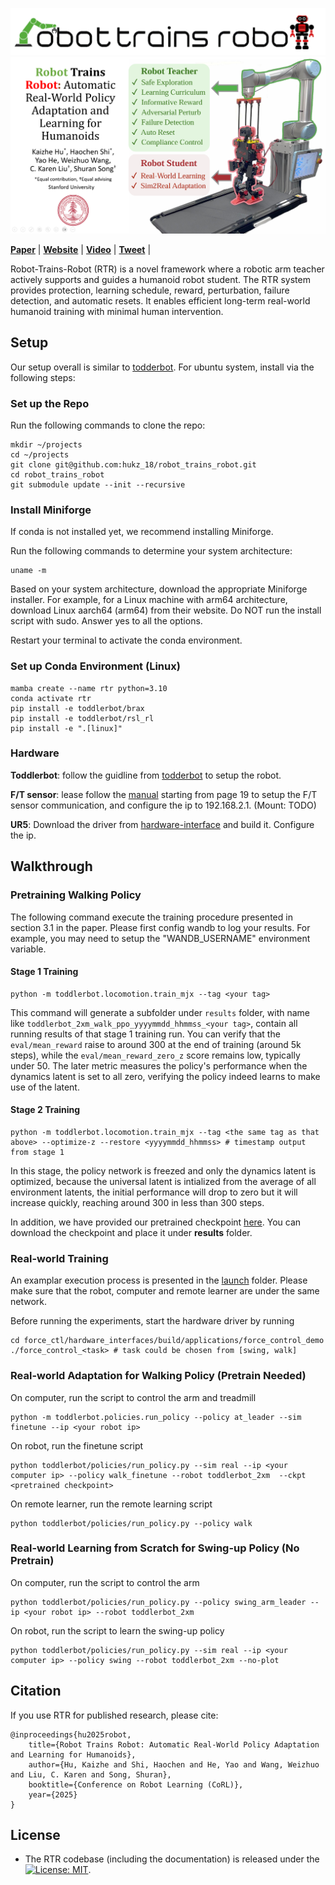 ![Robot-Trains-Robot-Logo](docs/_static/logo.png)
![Robot-Trains-Robot](docs/_static/banner.png)

**[Paper](https://arxiv.org/abs/2502.00893)** |
**[Website](https://robot-trains-robot.github.io/)** |
**[Video](https://youtu.be/MhwVx_mlm6Q)** | 
**[Tweet](https://x.com/HaochenShi74/status/1886599720279400732)** |

Robot-Trains-Robot (RTR) is a novel framework where a robotic arm teacher actively supports and guides a humanoid robot student. The RTR system provides protection, learning
schedule, reward, perturbation, failure detection, and automatic resets. It enables efficient long-term real-world humanoid training with minimal human intervention. 

## Setup
Our setup overall is similar to [todderbot](https://toddlerbot.github.io/). 
For ubuntu system, install  via the following steps:

### Set up the Repo
Run the following commands to clone the repo:

```
mkdir ~/projects
cd ~/projects
git clone git@github.com:hukz_18/robot_trains_robot.git
cd robot_trains_robot
git submodule update --init --recursive
```

### Install Miniforge
If conda is not installed yet, we recommend installing Miniforge.

Run the following commands to determine your system architecture:

```
uname -m
```

Based on your system architecture, download the appropriate Miniforge installer. For example, for a Linux machine with arm64 architecture, download Linux aarch64 (arm64) from their website. Do NOT run the install script with sudo. Answer yes to all the options.

Restart your terminal to activate the conda environment.

### Set up Conda Environment (Linux)
```
mamba create --name rtr python=3.10
conda activate rtr
pip install -e toddlerbot/brax
pip install -e toddlerbot/rsl_rl
pip install -e ".[linux]"
```
### Hardware

**Toddlerbot**: follow the guidline from [todderbot](https://toddlerbot.github.io/) to setup the robot.

**F/T sensor**: lease follow the [manual](https://www.ati-ia.com/app_content/documents/9610-05-1022.pdf) starting from page 19 to setup the F/T sensor communication, and configure the ip to 192.168.2.1. (Mount: TODO)
  
**UR5**: Download the driver from [hardware-interface](https://github.com/hukz18/hardware_interfaces) and build it. Configure the ip.

## Walkthrough
### Pretraining Walking Policy
The following command execute the training procedure presented in section 3.1 in the paper.
Please first config wandb to log your results. For example, you may need to setup the "WANDB_USERNAME" environment variable.
#### Stage 1 Training
```
python -m toddlerbot.locomotion.train_mjx --tag <your tag>
```
This command will generate a subfolder under `results` folder, with name like `toddlerbot_2xm_walk_ppo_yyyymmdd_hhmmss_<your tag>`, contain all running results of that stage 1 training run.
You can verify that the `eval/mean_reward` raise to around 300 at the end of training (around 5k steps), while the `eval/mean_reward_zero_z` score remains low, typically under 50. The later metric measures the policy's performance when the dynamics latent is set to all zero, verifying the policy indeed learns to make use of the latent.

#### Stage 2 Training
```
python -m toddlerbot.locomotion.train_mjx --tag <the same tag as that above> --optimize-z --restore <yyyymmdd_hhmmss> # timestamp output from stage 1
```

In this stage, the policy network is freezed and only the dynamics latent is optimized, because the universal latent is intialized from the average of all environment latents, the initial performance will drop to zero but it will increase quickly, reaching around 300 in less than 300 steps.

In addition, we have provided our pretrained checkpoint [here](https://drive.google.com/drive/folders/1qed0Z1NnnXZMky64C3kU6-Oziqq3QDdR). You can download the checkpoint and place it under **results** folder.
 
### Real-world Training
An examplar execution process is presented in the [launch](https://github.com/shockwaveHe/Robot-Trains-Robot/tree/rtr/launch) folder. Please make sure that the robot, computer and remote learner are under the same network.

Before running the experiments, start the hardware driver by running
```
cd force_ctl/hardware_interfaces/build/applications/force_control_demo
./force_control_<task> # task could be chosen from [swing, walk]
```

### Real-world Adaptation for Walking Policy (Pretrain Needed)
On computer, run the script to control the arm and treadmill
```
python -m toddlerbot.policies.run_policy --policy at_leader --sim finetune --ip <your robot ip> 
```
On robot, run the finetune script
```
python toddlerbot/policies/run_policy.py --sim real --ip <your computer ip> --policy walk_finetune --robot toddlerbot_2xm  --ckpt <pretrained checkpoint>
```
On remote learner, run the remote learning script
```
python toddlerbot/policies/run_policy.py --policy walk
```
### Real-world Learning from Scratch for Swing-up Policy (No Pretrain)
On computer, run the script to control the arm
```
python toddlerbot/policies/run_policy.py --policy swing_arm_leader --ip <your robot ip> --robot toddlerbot_2xm
```
On robot, run the script to learn the swing-up policy
```
python toddlerbot/policies/run_policy.py --sim real --ip <your computer ip> --policy swing --robot toddlerbot_2xm --no-plot
```

## Citation
If you use RTR for published research, please cite:
```
@inproceedings{hu2025robot,
    title={Robot Trains Robot: Automatic Real-World Policy Adaptation and Learning for Humanoids},
    author={Hu, Kaizhe and Shi, Haochen and He, Yao and Wang, Weizhuo and Liu, C. Karen and Song, Shuran},
    booktitle={Conference on Robot Learning (CoRL)},
    year={2025}
}
```

## License  

- The RTR codebase (including the documentation) is released under the [![License: MIT](https://img.shields.io/badge/License-MIT-blue.svg)](LICENSE).
